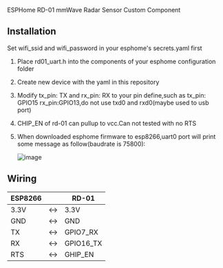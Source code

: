 ESPHome RD-01 mmWave Radar Sensor Custom Component

## Installation
Set wifi_ssid and wifi_password in your esphome's secrets.yaml first

1. Place rd01_uart.h into the components of your esphome configuration folder
2. Create new device with the yaml in this repository
3. Modify   tx_pin: TX and  rx_pin: RX to your pin define,such as tx_pin: GPIO15 rx_pin:GPIO13,do not use txd0 and rxd0(maybe used to usb port)
4. CHIP_EN of rd-01 can pullup to vcc.Can not tested with no RTS
5. When downloaded esphome firmware to esp8266,uart0 port will print some message as follow(baudrate is 75800):
   
   ![image](https://github.com/be-engineer/esphome-rd01/assets/16242748/fed33ca5-79f0-4f59-b5bb-2418289172c7)

   

## Wiring
ESP8266  | | RD-01
---------|-|-------|
3.3V    |<->| 3.3V
GND     |<->| GND
TX      |<->| GPIO7_RX
RX      |<->| GPIO16_TX
RTS     |<->| GHIP_EN
